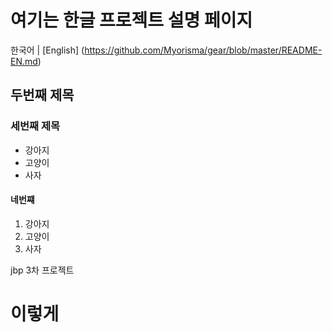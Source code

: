 # 여기는 한글 프로젝트 설명 페이지

한국어 | [English]
(https://github.com/Myorisma/gear/blob/master/README-EN.md)

## 두번째 제목

### 세번째 제목
- 강아지
- 고양이
- 사자

#### 네번쨰
1. 강아지
2. 고양이
3. 사자

jbp 3차 프로젝트

  <h1>이렇게</h1>
